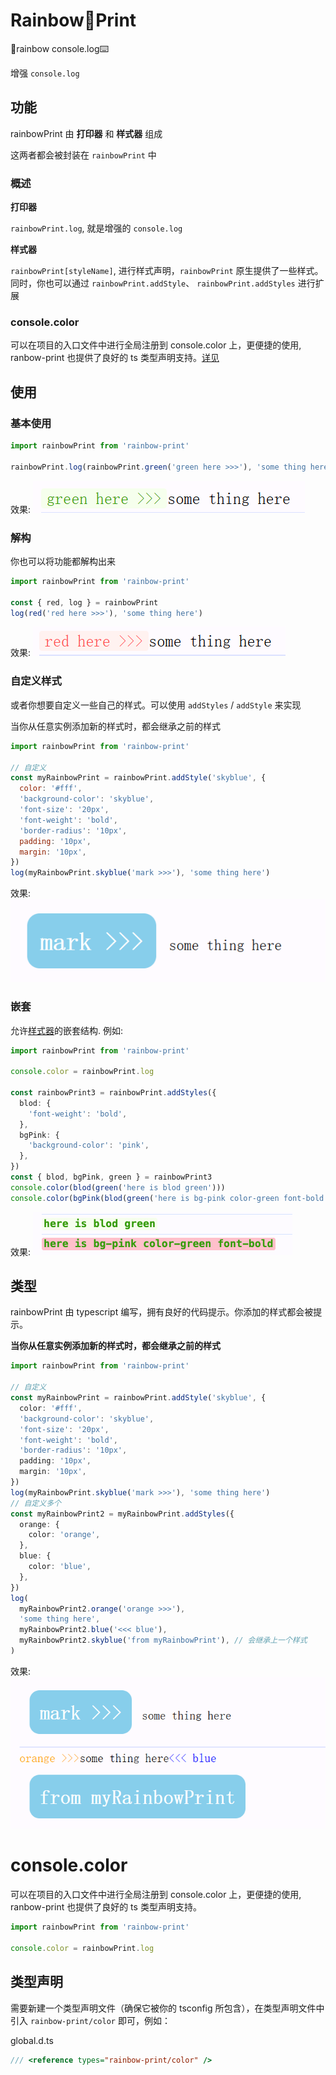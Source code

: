 # Rainbow🌈Print

🌈rainbow console.log⌨️

增强 `console.log`

## 功能

rainbowPrint 由 **打印器** 和 **样式器** 组成

这两者都会被封装在 `rainbowPrint` 中

### 概述

**打印器**

`rainbowPrint.log`, 就是增强的 `console.log`

**样式器**

`rainbowPrint[styleName]`, 进行样式声明，`rainbowPrint` 原生提供了一些样式。同时，你也可以通过 `rainbowPrint.addStyle`、 `rainbowPrint.addStyles` 进行扩展

### console.color

可以在项目的入口文件中进行全局注册到 console.color 上，更便捷的使用, ranbow-print 也提供了良好的 ts 类型声明支持。[详见](#consolecolor-1)

## 使用

### 基本使用

```js
import rainbowPrint from 'rainbow-print'

rainbowPrint.log(rainbowPrint.green('green here >>>'), 'some thing here')
```

效果:
![alt github picture](imgs/image_1.png)

### 解构

你也可以将功能都解构出来

```js
import rainbowPrint from 'rainbow-print'

const { red, log } = rainbowPrint
log(red('red here >>>'), 'some thing here')
```

效果:
![alt github picture](imgs/image_2.png)

### 自定义样式

或者你想要自定义一些自己的样式。可以使用 `addStyles` / `addStyle` 来实现

当你从任意实例添加新的样式时，都会继承之前的样式

```js
import rainbowPrint from 'rainbow-print'

// 自定义
const myRainbowPrint = rainbowPrint.addStyle('skyblue', {
  color: '#fff',
  'background-color': 'skyblue',
  'font-size': '20px',
  'font-weight': 'bold',
  'border-radius': '10px',
  padding: '10px',
  margin: '10px',
})
log(myRainbowPrint.skyblue('mark >>>'), 'some thing here')
```

效果:
![alt github picture](imgs/image_3.png)

### 嵌套

允许[样式器](#概述)的嵌套结构. 例如:

```ts
import rainbowPrint from 'rainbow-print'

console.color = rainbowPrint.log

const rainbowPrint3 = rainbowPrint.addStyles({
  blod: {
    'font-weight': 'bold',
  },
  bgPink: {
    'background-color': 'pink',
  },
})
const { blod, bgPink, green } = rainbowPrint3
console.color(blod(green('here is blod green')))
console.color(bgPink(blod(green('here is bg-pink color-green font-bold'))))
```

效果:
![alt github picture](imgs/image_5.png)

## 类型

rainbowPrint 由 typescript 编写，拥有良好的代码提示。你添加的样式都会被提示。

**当你从任意实例添加新的样式时，都会继承之前的样式**

```ts
import rainbowPrint from 'rainbow-print'

// 自定义
const myRainbowPrint = rainbowPrint.addStyle('skyblue', {
  color: '#fff',
  'background-color': 'skyblue',
  'font-size': '20px',
  'font-weight': 'bold',
  'border-radius': '10px',
  padding: '10px',
  margin: '10px',
})
log(myRainbowPrint.skyblue('mark >>>'), 'some thing here')
// 自定义多个
const myRainbowPrint2 = myRainbowPrint.addStyles({
  orange: {
    color: 'orange',
  },
  blue: {
    color: 'blue',
  },
})
log(
  myRainbowPrint2.orange('orange >>>'),
  'some thing here',
  myRainbowPrint2.blue('<<< blue'),
  myRainbowPrint2.skyblue('from myRainbowPrint'), // 会继承上一个样式
)
```

效果:
![alt github picture](imgs/image_4.png)

# console.color

可以在项目的入口文件中进行全局注册到 console.color 上，更便捷的使用, ranbow-print 也提供了良好的 ts 类型声明支持。

```ts
import rainbowPrint from 'rainbow-print'

console.color = rainbowPrint.log
```

## 类型声明

需要新建一个类型声明文件（确保它被你的 tsconfig 所包含），在类型声明文件中引入 `rainbow-print/color` 即可，例如：

global.d.ts

```ts
/// <reference types="rainbow-print/color" />
```
